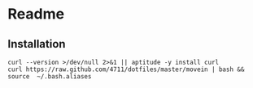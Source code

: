 # Readme

## Installation
    curl --version >/dev/null 2>&1 || aptitude -y install curl
    curl https://raw.github.com/4711/dotfiles/master/movein | bash && source  ~/.bash.aliases

